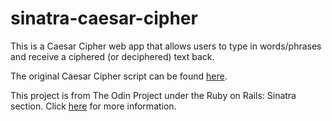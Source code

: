 # sinatra-caesar-cipher

This is a Caesar Cipher web app that allows users to type in words/phrases and receive a ciphered (or deciphered) text back.

The original Caesar Cipher script can be found [here](https://github.com/SophiaLWu/project-ruby-building-blocks/blob/master/caesar-cipher.rb).

This project is from The Odin Project under the Ruby on Rails: Sinatra section.
Click [here](http://www.theodinproject.com/courses/ruby-on-rails/lessons/sinatra-project) for more information.